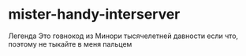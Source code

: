 # mister-handy-interserver
Легенда
Это говнокод из Минори тысячелетней давности если что, поэтому не тыкайте в меня пальцем
